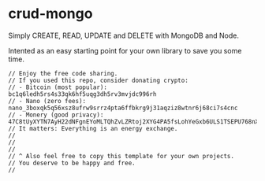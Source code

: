 # crud-mongo
Simply CREATE, READ, UPDATE and DELETE with MongoDB and Node.

Intented as an easy starting point for your own library to save you some time.

```
// Enjoy the free code sharing. 
// If you used this repo, consider donating crypto:
// - Bitcoin (most popular): bc1q6ledh5rs4s33qk6hf5uqg3dh5rv3mvjdc996rh
// - Nano (zero fees): nano_3boxqk5q56xsz8ufrw9srrz4pta6ffbkrg9j31aqziz8wtnr6j68ci7s4cnc
// - Monery (good privacy): 47C8tUyXYTN7AyH22dNFgnEYoMLTQhZvLZRtoj2XYG4PA5fsLohYeGxb6ULS1TSEPU768nXkW1n5XKyiiMeciNVeBwfRHjf
// It matters: Everything is an energy exchange.
//
//
//
// ^ Also feel free to copy this template for your own projects.
// You deserve to be happy and free.
// 
```
